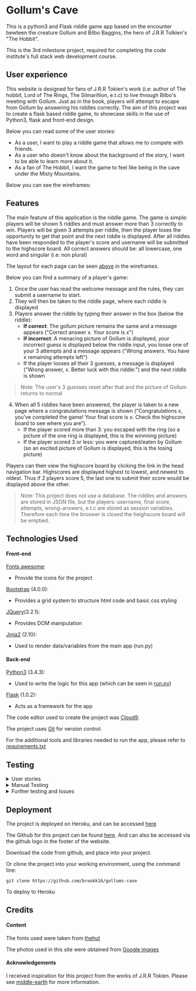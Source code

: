 # Gollum's Cave

This is a python3 and Flask riddle game app based on the encounter bewteen the creature Gollum and Bilbo Baggins, the hero of J.R.R Tolkien's "The Hobbit".

This is the 3rd milestone project, required for completing the code institute's full stack web development course.

## User experience 

This website is designed for fans of J.R.R Tokien's work (i.e: author of The hobbit, Lord of The Rings, The Silmarillion, e.t.c) to live through Bilbo's meeting with Gollum. Just as in the book, players will attempt to escape from Gollum by answering his riddles correctly. The aim of this project was to create a flask based riddle game, to showcase skills in the use of Python3, flask and front-end design.


Below you can read some of the user stories:

* As a user, I want to play a riddle game that allows me to compete with friends.
* As a user who doesn't know about the background of the story, I want to be able to learn more about it.
* As a fan of The Hobbit, I want the game to feel like being in the cave under the Misty Mountains.

Below you can see the wireframes:


## Features

The main feature of this application is the riddle game. The game is simple: players will be shown 5 riddles and must answer more than 3 correctly to win. Players will be given 3 attempts per riddle, then the player loses the opportunity to get that point and the next riddle is displayed. After all riddles have been  responded to the player's score and username will be submitted to the highscore board. 
All correct answers should be: all lowercase, one word and singular (i.e: non plural)

The layout for each page can be seen [above](#wireframes) in the wireframes.

Below you can find a summary of a player's game: 

1. Once the user has read the welcome message and the rules, they can submit a username to start. 
2. They will then be taken to the riddle page, where each riddle is displayed
3. Players answer the riddle by typing their answer in the box (below the riddle): 
   * **If correct**: The gollum picture remains the same and a message appears ("Correct answer x. Your score is x")
   * **If incorrect**: A menacing picture of Gollum is displayed, your incorrect guess is displayed below the riddle input, you loose one of your 3 attempts and a message appears ("Wrong answerx. You have x remaining attempts left")
   * If the player looses all their 3 guesses, a message is displayed ("Wrong answer, x. Better luck with this riddle:") and the next riddle is shown
> Note: The user's 3 guesses reset after that and the picture of Gollum returns to normal  
4. When all 5 riddles have been answered, the player is taken to a new page where a congratulations message is shown ("Congratulations x, you've completed the game! Your final score is x. Check the highscore board to see where you are"). 
   * If the player scored more than 3: you escaped with the ring (so a picture of the one ring is displayed, this is the winnning picture)
   * If the player scored 3 or less: you were captured/eaten by Gollum (so an excited picture of Gollum is displayed, this is the losing picture)
     
Players can then view the highscore board by clicking the link in the head navigation bar. Highscores are displayed highest to lowest, and newest to oldest. Thus if 2 players score 5, the last one to submit their score would be displayed above the other.

> Note: This project does not use a database. The riddles and answers are stored in JSON file, but the players: username, final score, attempts, wrong-answers, e.t.c are stored as session variables. Therefore each time the broswer is closed the heighscore board will be emptied. 
 

## Technologies Used

#### Front-end

[Fonts awesome](https://fontawesome.com):
* Provide the icons for the project 

[Bootstrap](https://getbootstrap.com/docs/4.0/getting-started/introduction/) (4.0.0):
* Provides a grid system to structure html code and basic css styling

[JQuery](https://jquery.com)(3.2.1):
* Provides DOM manipulation

[Jinja2](http://jinja.pocoo.org/docs/2.10/) (2.10):
* Used to render data/variables from the main app (run.py) 

#### Back-end

[Python3](https://www.python.org/download/releases/3.0/) (3.4.3):
* Used to write the logic for this app (which can be seen in [run.py](https://github.com/brookk16/gollums-cave/blob/master/run.py))

[Flask](http://flask.pocoo.org) (1.0.2):
* Acts as a framework for the app


The code editor used to create the project was [Cloud9](https://c9.io/signup).

The project uses [Git](https://git-scm.com) for version control.

For the additional tools and libraries needed to run the app, please refer to [requirements.txt](https://github.com/brookk16/Cuisine/blob/master/requirements.txt)


## Testing


<details>
<summary>User stories</summary>
<br>
User stories were checked to ensure this project meets their requests:

* The site allows multiple people to play at once and then submits their scores (and rank), therefore allowing users to compete.
* For users who are unaware of the story, there is an about page describing the characters and the event.
* The game is designed to feel as though you are in the cave with Gollum (the changing pictures help bring the game to life)
</details>

<details>
<summary>Manual Testing</summary>
<br>
Manual testing was conducted on all main features of the app (features outlined [here](#features)).

> note: all tests begin by starting at the index/welcome page.

> note: all tests are from the desktop perspective. For mobile, any references to a "nav bar", will require clicking on the "ring" symbol first to reveal the menu (screen sizes < 575px).

The first tests checked that all the templates were rendering correctly across all screen sizes, no errors were found.

The rest of the tests consisted of checking the riddle function and highscore board features of the app:

**Riddle app testing**

1. **If user answers all riddles incorrectly**
   * User begins by adding a username (ex: user 1)
   * User answers all 5 riddles the same way, using the answer "x" (this is submitted 3 times per riddles to use all 3 attempts)

   * Each time a riddle was answered incorrectly the picture changed to a menacing picture of Gollum and the correct message displayed.
   * When all riddles were answered the user was taken to the game over page where the losing picture was displayed along with the correct losing message.
   * Then used the "Highscores" link in the nav, where user 1 was displayed along with a rank of 1 (currently being the only entry)
> Note: The "Wrong guesses" functionality was also tested and resets the 3 attempts after each new riddle is displayed.

2. **If user answers 3 or less**
   * Followed same pattern as test 1 (using user 2)
   * **Except** answered riddles 1,2 and 3 correctly
   * User was taken to the game over page where the losing picture was displayed along with the correct losing message.
   * The highscore board showed user 2 with rank 1 (above user 1 in rank 2) and a score of 3
> Note: The same results are shown for users who only answer 1 or 2 of the riddles correctly 

3. **If the user answers 4 or more correclty**
   * Followed the same pattern as test 1 (using user 3)
   * **Except** answered all riddles correctly
   * When all riddles were answered correctly, user 3 was taken to the game over page and saw a congratulations message along with the winning picture.
   * On the highscore board, user 3 was now ranked 1 (with user 2 in rank 2 and user 1 in rank 3) with a score of 5.

The highscore board capacity was also checked, and no more than 11 entries are displayed on the page. Thereofore if a 12th user submits their score, it will only be displayed on the highscore board if their score is greater than the score at the 11th place. However, if the score at rank 11 is equal to the score submitted by the user, the newer score sill be displayed. So even though the user at rank 11 and the new user may have 0 points, the new user will replace the user at rank 11.
</details>

<details>
<summary>Further testing and Issues</summary>
<br>
1. HTML and CSS code were both validated using W3C [HTMl](https://validator.w3.org) and [CSS](https://jigsaw.w3.org/css-validator/) validator.

> note: HTML validation threw up errors, although these were concerning the Jinja2 templating language used in the html templates.


Issues:

* As no database is being used, user info is not being saved. Therefore users cannot "reserve" usernames, and usernames may be doubled. However, due to the simple nature of the riddle game I did not feel such features were required.
* The author is not yet skilled in automated testing, and as such was unable to adhere to a test driven development approach. 
</details>


## Deployment

The project is deployed on Heroku, and can be accessed [here]() 

The Github for this project can be found [here](https://github.com/brookk16/gollums-cave). And can also be accessed via the github logo in the footer of the website.

Download the code from github, and place into your project. 

Or clone the project into your working environment, using the command line:

~~~
git clone https://github.com/brookk16/gollums-cave
~~~

To deploy to Heroku 


## Credits

#### Content

The fonts used were taken from [thehut](http://www.thehutt.de/tolkien/fonts.html)

The photos used in this site were obtained from [Google images](https://www.google.com/search?rls=en&q=google+images+Gollum&tbm=isch&source=univ&client=safari&sa=X&ved=2ahUKEwjjztKioJHhAhWYTBUIHXriCmwQsAR6BAgJEAE&biw=1440&bih=769)

#### Acknowledgements

I received inspiration for this project from the works of J.R.R Tokien. Please see [middle-earth](https://www.middleearth.com) for more information.